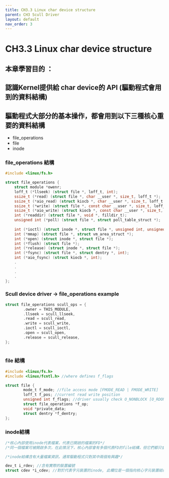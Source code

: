 ```yaml
---
title: CH3.3 Linux char device structure
parent: CH3 Scull Driver
layout: default
nav_order: 3
---
```


# CH3.3 Linux char device structure

## 本章學習目的 ： 
## 認識Kernel提供給 char device的 API (驅動程式會用到的資料結構)

## 驅動程式大部分的基本操作，都會用到以下三種核心重要的資料結構

- file_operations
- file
- inode

### file_operations 結構

```c
#include <linux/fs.h>

struct file_operations {
	struct module *owenr;
	loff_t (*llseek) (struct file *, loff_t, int);
	ssize_t (*read) (struct file *, char __user *, size_t, loff_t *);
	ssize_t (*aio_read) (struct kiocb *, char __user *, size_t, loff_t *);
	ssize_t (*write) (struct file *, const char __user *, size_t, loff_t *);
	ssize_t (*aio_write) (struct kiocb *, const char __user *, size_t, loff_t *);
	int (*readdir) (struct file *, void *, filldir_t);
	unsigned int (*poll) (struct file *, struct poll_table_struct *);
	
	int (*ioctl) (struct inode *, struct file *, unsigned int, unsigned long);
	int (*mmap) (struct file *, struct vm_area_struct *);
	int (*open) (struct inode *, struct file *);
	int (*flush) (struct file *);
	int (*release) (struct inode *, struct file *);
	int (*fsync) (struct file *, struct dentry *, int);
	int (*aio_fsync) (struct kiocb *, int);
	.
	.
	.
	.
};
```

### Scull device driver → file_operations example

```c
struct file_operations scull_ops = {
		.owner = THIS_MODULE, 
		.llseek = scull_llseek,
		.read = scull_read,
		.write = scull_write, 
		.ioctl = scull_ioctl, 
		.open = scull_open, 
		.release = scull_release,
};
		
```

### file 結構

```c
#include <linux/fs.h>
#include <linux/fcntl.h> //where defines f_flags

struct file {
		mode_t f_mode; //file access mode [FMODE_READ | FMODE_WRITE]
		loff_t f_pos; //current read write position
		unsigned int f_flags; //driver usually check O_NONBLOCK [O_RDONLY | O_NONBLOCK | O_SYNC]
		struct file_operations *f_op;
		void *private_data;
		struct dentry *f_dentry;
};
```

### inode結構

```c
/*核心內部使用inode代表檔案，代表已開啟的檔案的FD*/
/*同一個檔案可被開啟多次，在此情況下，核心內部會有多個代表FD的file結構，但它們都只會指到同一個inode結構*/

/*inode結構含有大量檔案資訊，通常驅動程式只對其中兩個有興趣*/

dev_t i_rdev; //含有實際的裝置編號
struct cdev *i_cdev; //對於代表字元裝置的inode, 此欄位是一個指向核心字元裝置結構的指標
```
